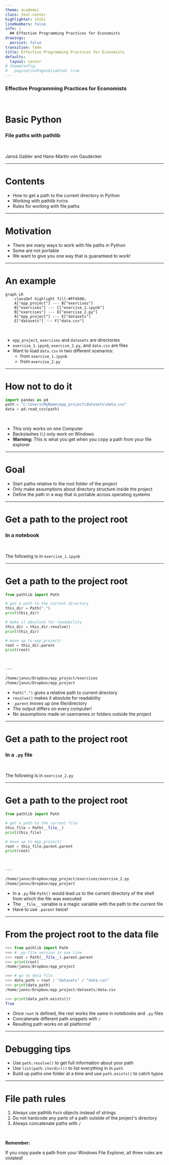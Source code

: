 ```yaml
---
theme: academic
class: text-center
highlighter: shiki
lineNumbers: false
info: |
  ## Effective Programming Practices for Economists
drawings:
  persist: false
transition: fade
title: Effective Programming Practices for Economists
defaults:
  layout: center
# themeConfig:
#   paginationPagesDisabled: true
---
```


### Effective Programming Practices for Economists

<br/>

# Basic Python

### File paths with pathlib

<br/>


Janoś Gabler and Hans-Martin von Gaudecker

---

# Contents

- How to get a path to the current directory in Python
- Working with pathlib `Path`s
- Rules for working with file paths


---

# Motivation

- There are many ways to work with file paths in Python
- Some are not portable
- We want to give you one way that is guaranteed to work!

---

# An example

```mermaid {theme: 'dark', scale: 0.8}
graph LR
    classDef highlight fill:#FF4500;
    A["epp_project"] --- B["exercises"]
    B["exercises"] --- C["exercise_1.ipynb"]
    B["exercises"] --- D["exercise_2.py"]
    A["epp_project"] --- E["datasets"]
    E["datasets"] --- F["data.csv"]
```

<br/>

- `epp_project`, `exercises` and `datasets` are directories
- `exercise_1.ipynb`, `exercise_2.py`, and `data.csv` are files
- Want to load `data.csv` in two different scenarios:
  - from `exercise_1.ipynb`
  - from `exercise_2.py`


---

# How not to do it

```python
import pandas as pd
path = "C:\Users\MyName\epp_project\datasets\data.csv"
data = pd.read_csv(path)
```

<br/>

- This only works on one Computer
- Backslashes (`\`) only work on Windows
- **Warning:** This is what you get when you copy a path from your file explorer

---

# Goal

- Start paths relative to the root folder of the project
- Only make assumptions about directory structure inside the project
- Define the path in a way that is portable across operating systems



---

# Get a path to the project root

### In a notebook

<br/>

The following is in `exercise_1.ipynb`


---

# Get a path to the project root

<div class="grid grid-cols-5 gap-4">
<div class="col-span-3">

```python
from pathlib import Path

# get a path to the current directory
this_dir = Path(".")
print(this_dir)

# make it absolute for readability
this_dir = this_dir.resolve()
print(this_dir)

# move up to epp_project/
root = this_dir.parent
print(root)
```

<br/>

```txt
---
.
/home/janos/Dropbox/epp_project/exercises
/home/janos/Dropbox/epp_project
```

</div>
<div class="col-span-2">

- `Path(".")` gives a relative path to current directory
- `resolve()` makes it absolute for readability
- `.parent` moves up one file/directory
- The output differs on every computer!
- No assumptions made on usernames or folders outside the project

</div>
</div>


---

# Get a path to the project root

### In a `.py` file

<br/>

The following is in `exercise_2.py`

---

# Get a path to the project root

<div class="grid grid-cols-5 gap-4">
<div class="col-span-3">


```python
from pathlib import Path

# get a path to the current file
this_file = Path(__file__)
print(this_file)

# move up to epp_project/
root = this_file.parent.parent
print(root)
```

<br/>

```txt
---

/home/janos/Dropbox/epp_project/exercises/exercise_2.py
/home/janos/Dropbox/epp_project
```

</div>
<div class="col-span-2">

- In a `.py` file `Path()` would lead us to the current directory of the shell from
  which the file was executed
- The `__file__` variable is a magic variable with the path to the current file
- Have to use `.parent` twice!

</div>
</div>


---

# From the project root to the data file

<div class="grid grid-cols-3 gap-4">
<div class="col-span-2">


```python
>>> from pathlib import Path
>>> # .py-file version in one line
>>> root = Path(__file__).parent.parent
>>> print(root)
/home/janos/Dropbox/epp_project

>>> # go to data file
>>> data_path = root / "datasets" / "data.csv"
>>> print(data_path)
/home/janos/Dropbox/epp_project/datasets/data.csv

>>> print(data_path.exists())
True
```

</div>
<div class="col-span-1">

- Once `root` is defined, the rest works the same in notebooks and `.py` files
- Concatenate different path snippets with `/`
- Resulting path works on all platforms!


</div>
</div>


---

# Debugging tips

- Use `path.resolve()` to get full information about your path
- Use `list(path.iterdir())` to list everything in in `path`
- Build up paths one folder at a time and use `path.exists()` to catch typos


---

# File path rules

  1. Always use pathlib `Path` objects instead of strings
  2. Do not hardcode any parts of a path outside of the project's directory
  3. Always concatenate paths with `/`

<br/>

**Remember:**

If you copy paste a path from your Windows File Explorer, all three rules are violated!
